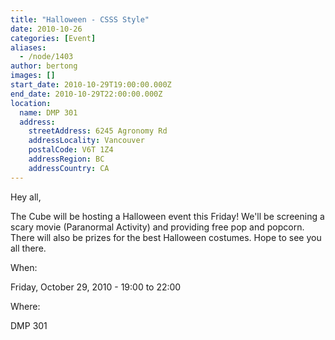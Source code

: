 ```yaml
---
title: "Halloween - CSSS Style"
date: 2010-10-26
categories: [Event]
aliases:
  - /node/1403
author: bertong
images: []
start_date: 2010-10-29T19:00:00.000Z
end_date: 2010-10-29T22:00:00.000Z
location:
  name: DMP 301
  address:
    streetAddress: 6245 Agronomy Rd
    addressLocality: Vancouver
    postalCode: V6T 1Z4
    addressRegion: BC
    addressCountry: CA
---
```


Hey all,

The Cube will be hosting a Halloween event this Friday! We'll be screening a scary movie (Paranormal Activity) and providing free pop and popcorn. There will also be prizes for the best Halloween costumes. Hope to see you all there.

When: 

Friday, October 29, 2010 - 19:00 to 22:00

Where: 

DMP 301
